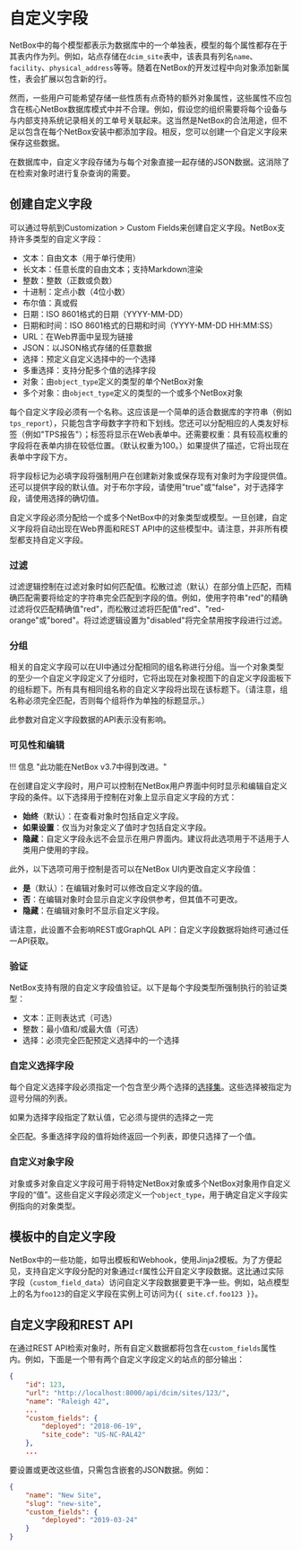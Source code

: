 # 自定义字段

NetBox中的每个模型都表示为数据库中的一个单独表，模型的每个属性都存在于其表内作为列。例如，站点存储在`dcim_site`表中，该表具有列名`name`、`facility`、`physical_address`等等。随着在NetBox的开发过程中向对象添加新属性，表会扩展以包含新的行。

然而，一些用户可能希望存储一些性质有点奇特的额外对象属性，这些属性不应包含在核心NetBox数据库模式中并不合理。例如，假设您的组织需要将每个设备与与内部支持系统记录相关的工单号关联起来。这当然是NetBox的合法用途，但不足以包含在每个NetBox安装中都添加字段。相反，您可以创建一个自定义字段来保存这些数据。

在数据库中，自定义字段存储为与每个对象直接一起存储的JSON数据。这消除了在检索对象时进行复杂查询的需要。

## 创建自定义字段

可以通过导航到Customization > Custom Fields来创建自定义字段。NetBox支持许多类型的自定义字段：

* 文本：自由文本（用于单行使用）
* 长文本：任意长度的自由文本；支持Markdown渲染
* 整数：整数（正数或负数）
* 十进制：定点小数（4位小数）
* 布尔值：真或假
* 日期：ISO 8601格式的日期（YYYY-MM-DD）
* 日期和时间：ISO 8601格式的日期和时间（YYYY-MM-DD HH:MM:SS）
* URL：在Web界面中呈现为链接
* JSON：以JSON格式存储的任意数据
* 选择：预定义自定义选择中的一个选择
* 多重选择：支持分配多个值的选择字段
* 对象：由`object_type`定义的类型的单个NetBox对象
* 多个对象：由`object_type`定义的类型的一个或多个NetBox对象

每个自定义字段必须有一个名称。这应该是一个简单的适合数据库的字符串（例如`tps_report`），只能包含字母数字字符和下划线。您还可以分配相应的人类友好标签（例如"TPS报告"）；标签将显示在Web表单中。还需要权重：具有较高权重的字段将在表单内排在较低位置。（默认权重为100。）如果提供了描述，它将出现在表单中字段下方。

将字段标记为必填字段将强制用户在创建新对象或保存现有对象时为字段提供值。还可以提供字段的默认值。对于布尔字段，请使用"true"或"false"，对于选择字段，请使用选择的确切值。

自定义字段必须分配给一个或多个NetBox中的对象类型或模型。一旦创建，自定义字段将自动出现在Web界面和REST API中的这些模型中。请注意，并非所有模型都支持自定义字段。

### 过滤

过滤逻辑控制在过滤对象时如何匹配值。松散过滤（默认）在部分值上匹配，而精确匹配需要将给定的字符串完全匹配到字段的值。例如，使用字符串"red"的精确过滤将仅匹配精确值"red"，而松散过滤将匹配值"red"、"red-orange"或"bored"。将过滤逻辑设置为"disabled"将完全禁用按字段进行过滤。

### 分组

相关的自定义字段可以在UI中通过分配相同的组名称进行分组。当一个对象类型的至少一个自定义字段定义了分组时，它将出现在对象视图下的自定义字段面板下的组标题下。所有具有相同组名称的自定义字段将出现在该标题下。（请注意，组名称必须完全匹配，否则每个组将作为单独的标题显示。）

此参数对自定义字段数据的API表示没有影响。

### 可见性和编辑

!!! 信息 "此功能在NetBox v3.7中得到改进。"

在创建自定义字段时，用户可以控制在NetBox用户界面中何时显示和编辑自定义字段的条件。以下选择用于控制在对象上显示自定义字段的方式：

* **始终**（默认）：在查看对象时包括自定义字段。
* **如果设置**：仅当为对象定义了值时才包括自定义字段。
* **隐藏**：自定义字段永远不会显示在用户界面内。建议将此选项用于不适用于人类用户使用的字段。

此外，以下选项可用于控制是否可以在NetBox UI内更改自定义字段值：

* **是**（默认）：在编辑对象时可以修改自定义字段的值。
* **否**：在编辑对象时会显示自定义字段供参考，但其值不可更改。
* **隐藏**：在编辑对象时不显示自定义字段。

请注意，此设置不会影响REST或GraphQL API：自定义字段数据将始终可通过任一API获取。

### 验证

NetBox支持有限的自定义字段值验证。以下是每个字段类型所强制执行的验证类型：

* 文本：正则表达式（可选）
* 整数：最小值和/或最大值（可选）
* 选择：必须完全匹配预定义选择中的一个选择

### 自定义选择字段

每个自定义选择字段必须指定一个包含至少两个选择的[选择集](../models/extras/customfieldchoiceset.md)。这些选择被指定为逗号分隔的列表。

如果为选择字段指定了默认值，它必须与提供的选择之一完

全匹配。多重选择字段的值将始终返回一个列表，即使只选择了一个值。

### 自定义对象字段

对象或多对象自定义字段可用于将特定NetBox对象或多个NetBox对象用作自定义字段的“值”。这些自定义字段必须定义一个`object_type`，用于确定自定义字段实例指向的对象类型。

## 模板中的自定义字段

NetBox中的一些功能，如导出模板和Webhook，使用Jinja2模板。为了方便起见，支持自定义字段分配的对象通过`cf`属性公开自定义字段数据。这比通过实际字段（`custom_field_data`）访问自定义字段数据要更干净一些。例如，站点模型上的名为`foo123`的自定义字段在实例上可访问为`{{ site.cf.foo123 }}`。

## 自定义字段和REST API

在通过REST API检索对象时，所有自定义数据都将包含在`custom_fields`属性内。例如，下面是一个带有两个自定义字段定义的站点的部分输出：

```json
{
    "id": 123,
    "url": "http://localhost:8000/api/dcim/sites/123/",
    "name": "Raleigh 42",
    ...
    "custom_fields": {
        "deployed": "2018-06-19",
        "site_code": "US-NC-RAL42"
    },
    ...
```

要设置或更改这些值，只需包含嵌套的JSON数据。例如：

```json
{
    "name": "New Site",
    "slug": "new-site",
    "custom_fields": {
        "deployed": "2019-03-24"
    }
}
```
